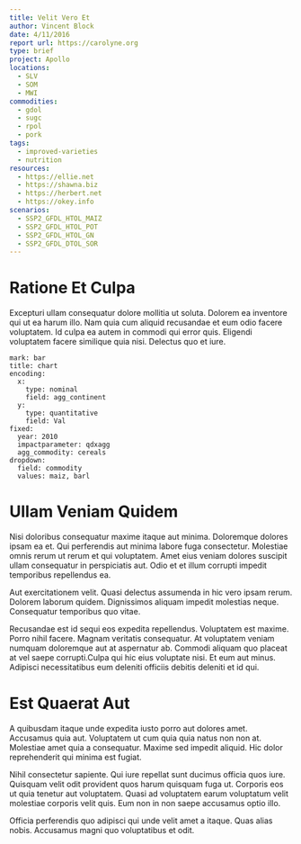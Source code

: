 ```yaml
---
title: Velit Vero Et
author: Vincent Block
date: 4/11/2016
report url: https://carolyne.org
type: brief
project: Apollo
locations:
  - SLV
  - SOM
  - MWI
commodities:
  - gdol
  - sugc
  - rpol
  - pork
tags:
  - improved-varieties
  - nutrition
resources:
  - https://ellie.net
  - https://shawna.biz
  - https://herbert.net
  - https://okey.info
scenarios:
  - SSP2_GFDL_HTOL_MAIZ
  - SSP2_GFDL_HTOL_POT
  - SSP2_GFDL_HTOL_GN
  - SSP2_GFDL_DTOL_SOR
---
```

# Ratione Et Culpa
Excepturi ullam consequatur dolore mollitia ut soluta. Dolorem ea inventore qui ut ea harum illo. Nam quia cum aliquid recusandae et eum odio facere voluptatem. Id culpa ea autem in commodi qui error quis. Eligendi voluptatem facere similique quia nisi. Delectus quo et iure.

```vis
mark: bar
title: chart
encoding:
  x:
    type: nominal
    field: agg_continent
  y:
    type: quantitative
    field: Val
fixed:
  year: 2010
  impactparameter: qdxagg
  agg_commodity: cereals
dropdown:
  field: commodity
  values: maiz, barl
```

# Ullam Veniam Quidem
Nisi doloribus consequatur maxime itaque aut minima. Doloremque dolores ipsam ea et. Qui perferendis aut minima labore fuga consectetur. Molestiae omnis rerum ut rerum et qui voluptatem. Amet eius veniam dolores suscipit ullam consequatur in perspiciatis aut. Odio et et illum corrupti impedit temporibus repellendus ea.
 Aut exercitationem velit. Quasi delectus assumenda in hic vero ipsam rerum. Dolorem laborum quidem. Dignissimos aliquam impedit molestias neque. Consequatur temporibus quo vitae.
 Recusandae est id sequi eos expedita repellendus. Voluptatem est maxime. Porro nihil facere. Magnam veritatis consequatur. At voluptatem veniam numquam doloremque aut at aspernatur ab. Commodi aliquam quo placeat at vel saepe corrupti.Culpa qui hic eius voluptate nisi. Et eum aut minus. Adipisci necessitatibus eum deleniti officiis debitis deleniti et id qui.

# Est Quaerat Aut
A quibusdam itaque unde expedita iusto porro aut dolores amet. Accusamus quia aut. Voluptatem ut cum quia quia natus non non at. Molestiae amet quia a consequatur. Maxime sed impedit aliquid. Hic dolor reprehenderit qui minima est fugiat.
 Nihil consectetur sapiente. Qui iure repellat sunt ducimus officia quos iure. Quisquam velit odit provident quos harum quisquam fuga ut. Corporis eos ut quia tenetur aut voluptatem. Quasi ad voluptatem earum voluptatum velit molestiae corporis velit quis. Eum non in non saepe accusamus optio illo.
 Officia perferendis quo adipisci qui unde velit amet a itaque. Quas alias nobis. Accusamus magni quo voluptatibus et odit.
